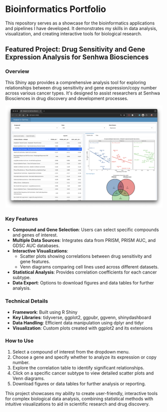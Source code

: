 # Bioinformatics Portfolio

 This repository serves as a showcase for the bioinformatics applications and pipelines I have developed. It demonstrates my skills in data analysis, visualization,
 and creating interactive tools for biological research.

## Featured Project: Drug Sensitivity and Gene Expression Analysis for Senhwa Biosciences

### Overview

 This Shiny app provides a comprehensive analysis tool for exploring relationships between drug sensitivity and gene expression/copy number across various cancer
 types. It's designed to assist researchers at Senhwa Biosciences in drug discovery and development processes.

 ![Senhwa Biosciences Analysis App](shiny_apps/img/app_screenshot.png)

### Key Features

- **Compound and Gene Selection**: Users can select specific compounds and genes of interest.
- **Multiple Data Sources**: Integrates data from PRISM, PRISM AUC, and GDSC AUC databases.
- **Interactive Visualizations**:
  - Scatter plots showing correlations between drug sensitivity and gene features.
  - Venn diagrams comparing cell lines used across different datasets.
- **Statistical Analysis**: Provides correlation coefficients for each cancer subtype.
- **Data Export**: Options to download figures and data tables for further analysis.

### Technical Details

- **Framework**: Built using R Shiny
- **Key Libraries**: tidyverse, ggplot2, ggpubr, ggvenn, shinydashboard
- **Data Handling**: Efficient data manipulation using dplyr and tidyr
- **Visualization**: Custom plots created with ggplot2 and its extensions

### How to Use

 1. Select a compound of interest from the dropdown menu.
 2. Choose a gene and specify whether to analyze its expression or copy number.
 3. Explore the correlation table to identify significant relationships.
 4. Click on a specific cancer subtype to view detailed scatter plots and Venn diagrams.
 5. Download figures or data tables for further analysis or reporting.

 This project showcases my ability to create user-friendly, interactive tools for complex biological data analysis, combining statistical methods with intuitive
 visualizations to aid in scientific research and drug discovery.
